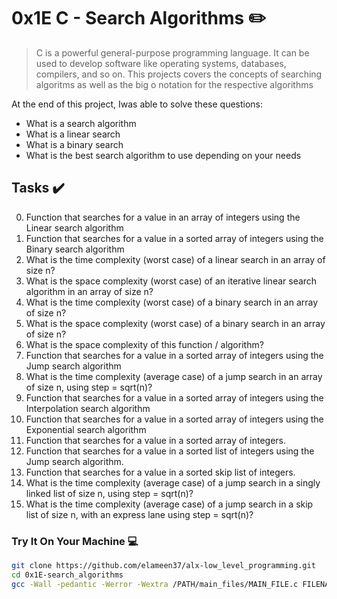 # 0x1E C - Search Algorithms :pencil2:

> C is a powerful general-purpose programming language. It can be used to develop software like operating systems, databases, compilers, and so on. This projects covers the concepts of searching algoritms as well as  the big o notation for the respective algorithms

At the end of this project, Iwas able to solve these questions:
  
* What is a search algorithm
* What is a linear search
* What is a binary search
* What is the best search algorithm to use depending on your needs

## Tasks :heavy_check_mark:

0. Function that searches for a value in an array of integers using the Linear search algorithm
1. Function that searches for a value in a sorted array of integers using the Binary search algorithm
2. What is the time complexity (worst case) of a linear search in an array of size n?
3. What is the space complexity (worst case) of an iterative linear search algorithm in an array of size n?
4. What is the time complexity (worst case) of a binary search in an array of size n?
5. What is the space complexity (worst case) of a binary search in an array of size n?
6. What is the space complexity of this function / algorithm?
7. Function that searches for a value in a sorted array of integers using the Jump search algorithm
8. What is the time complexity (average case) of a jump search in an array of size n, using step = sqrt(n)?
9. Function that searches for a value in a sorted array of integers using the Interpolation search algorithm
10. Function that searches for a value in a sorted array of integers using the Exponential search algorithm
11. Function that searches for a value in a sorted array of integers.
12. Function that searches for a value in a sorted list of integers using the Jump search algorithm.
13. Function that searches for a value in a sorted skip list of integers.
14. What is the time complexity (average case) of a jump search in a singly  linked list of size n, using step = sqrt(n)?
15. What is the time complexity (average case) of a jump search in a skip list of size n, with an express lane using step = sqrt(n)?



### Try It On Your Machine :computer:	
```bash
git clone https://github.com/elameen37/alx-low_level_programming.git
cd 0x1E-search_algorithms
gcc -Wall -pedantic -Werror -Wextra /PATH/main_files/MAIN_FILE.c FILENAME.c -o NEW_FILENAME
```
